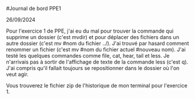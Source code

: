 #Journal de bord PPE1

26/09/2024

Pour l'exercice 1 de PPE, j'ai eu du mal pour trouver la commande qui supprime un dossier (c'est mvdir) et pour déplacer des fichiers dans un autre dossier (c'est mv #nom du fichier ../).
J'ai trouvé par hasard comment renommer un fichier (c'est mv #nom du fichier actuel #nouveau nom).
J'ai testé les quelques commandes comme file, cat, hear, tail et less. Je n'arrivais pas à sortir de l'affichage de texte de la commande less (c'est q).
J'ai compris qu'il fallait toujours se repositionner dans le dossier où l'on veut agir.

Vous trouverez le fichier zip de l'historique de mon terminal pour l'exercice 1.
